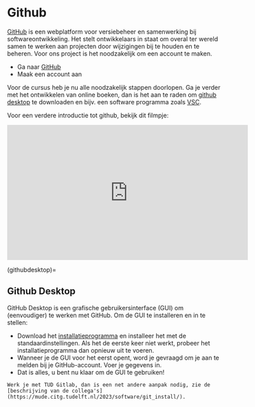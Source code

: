 # Github

[GitHub](http://github.com) is een webplatform voor versiebeheer en samenwerking bij softwareontwikkeling. Het stelt ontwikkelaars in staat om overal ter wereld samen te werken aan projecten door wijzigingen bij te houden en te beheren. Voor ons project is het noodzakelijk om een account te maken.

* Ga naar [GitHub](http://github.com)
* Maak een account aan

Voor de cursus heb je nu alle noodzakelijk stappen doorlopen. Ga je verder met het ontwikkelen van online boeken, dan is het aan te raden om [github desktop](https://github.com/apps/desktop) te downloaden en bijv. een software programma zoals [VSC](./VSC.md).  

Voor een verdere introductie tot github, bekijk dit filmpje:

<iframe width="560" height="315" src="https://www.youtube.com/embed/iv8rSLsi1xo?si=_DkJP2MBTRLK8fIM" title="YouTube video player" frameborder="0" allow="accelerometer; autoplay; clipboard-write; encrypted-media; gyroscope; picture-in-picture; web-share" referrerpolicy="strict-origin-when-cross-origin" allowfullscreen></iframe>

(githubdesktop)=
## Github Desktop
GitHub Desktop is een grafische gebruikersinterface (GUI) om (eenvoudiger) te werken met GitHub. Om de GUI te installeren en in te stellen:

* Download het [installatieprogramma](https://github.com/apps/desktop) en installeer het met de standaardinstellingen. Als het de eerste keer niet werkt, probeer het installatieprogramma dan opnieuw uit te voeren.
* Wanneer je de GUI voor het eerst opent, word je gevraagd om je aan te melden bij je GitHub-account. Voer je gegevens in.
* Dat is alles, u bent nu klaar om de GUI te gebruiken!

```{note}
Werk je met TUD Gitlab, dan is een net andere aanpak nodig, zie de [beschrijving van de collega's](https://mude.citg.tudelft.nl/2023/software/git_install/).
```